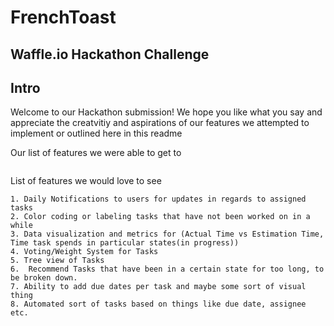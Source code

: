 # FrenchToast
## Waffle.io Hackathon Challenge

## Intro
Welcome to our Hackathon submission! We hope you like what you say and appreciate the creatvitiy and aspirations of our features we attempted to implement or outlined here in this readme

Our list of features we were able to get to 

```

```

List of features we would love to see 

```
1. Daily Notifications to users for updates in regards to assigned tasks
2. Color coding or labeling tasks that have not been worked on in a while
3. Data visualization and metrics for (Actual Time vs Estimation Time, Time task spends in particular states(in progress))
4. Voting/Weight System for Tasks
5. Tree view of Tasks
6.  Recommend Tasks that have been in a certain state for too long, to be broken down. 
7. Ability to add due dates per task and maybe some sort of visual thing
8. Automated sort of tasks based on things like due date, assignee etc.
```
